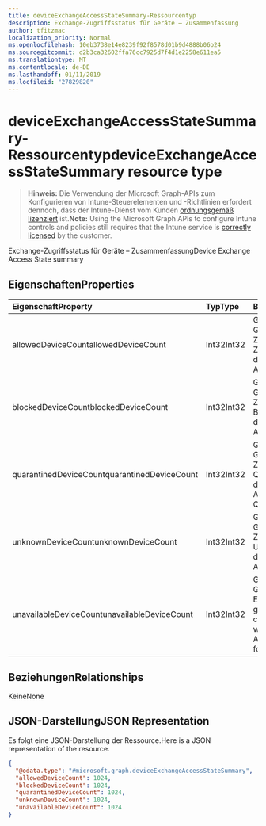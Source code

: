 ```yaml
---
title: deviceExchangeAccessStateSummary-Ressourcentyp
description: Exchange-Zugriffsstatus für Geräte – Zusammenfassung
author: tfitzmac
localization_priority: Normal
ms.openlocfilehash: 10eb3738e14e8239f92f8578d01b9d4888b06b24
ms.sourcegitcommit: d2b3ca32602ffa76cc7925d7f4d1e2258e611ea5
ms.translationtype: MT
ms.contentlocale: de-DE
ms.lasthandoff: 01/11/2019
ms.locfileid: "27829820"
---
```

# <a name="deviceexchangeaccessstatesummary-resource-type"></a><span data-ttu-id="f99f9-103">deviceExchangeAccessStateSummary-Ressourcentyp</span><span class="sxs-lookup"><span data-stu-id="f99f9-103">deviceExchangeAccessStateSummary resource type</span></span>

> <span data-ttu-id="f99f9-104">**Hinweis:** Die Verwendung der Microsoft Graph-APIs zum Konfigurieren von Intune-Steuerelementen und -Richtlinien erfordert dennoch, dass der Intune-Dienst vom Kunden [ordnungsgemäß lizenziert](https://go.microsoft.com/fwlink/?linkid=839381) ist.</span><span class="sxs-lookup"><span data-stu-id="f99f9-104">**Note:** Using the Microsoft Graph APIs to configure Intune controls and policies still requires that the Intune service is [correctly licensed](https://go.microsoft.com/fwlink/?linkid=839381) by the customer.</span></span>

<span data-ttu-id="f99f9-105">Exchange-Zugriffsstatus für Geräte – Zusammenfassung</span><span class="sxs-lookup"><span data-stu-id="f99f9-105">Device Exchange Access State summary</span></span>
## <a name="properties"></a><span data-ttu-id="f99f9-106">Eigenschaften</span><span class="sxs-lookup"><span data-stu-id="f99f9-106">Properties</span></span>
|<span data-ttu-id="f99f9-107">Eigenschaft</span><span class="sxs-lookup"><span data-stu-id="f99f9-107">Property</span></span>|<span data-ttu-id="f99f9-108">Typ</span><span class="sxs-lookup"><span data-stu-id="f99f9-108">Type</span></span>|<span data-ttu-id="f99f9-109">Beschreibung</span><span class="sxs-lookup"><span data-stu-id="f99f9-109">Description</span></span>|
|:---|:---|:---|
|<span data-ttu-id="f99f9-110">allowedDeviceCount</span><span class="sxs-lookup"><span data-stu-id="f99f9-110">allowedDeviceCount</span></span>|<span data-ttu-id="f99f9-111">Int32</span><span class="sxs-lookup"><span data-stu-id="f99f9-111">Int32</span></span>|<span data-ttu-id="f99f9-112">Gesamtanzahl von Geräten mit Exchange-Zugriffsstatus: Zulässig.</span><span class="sxs-lookup"><span data-stu-id="f99f9-112">Total count of devices with Exchange Access State: Allowed.</span></span>|
|<span data-ttu-id="f99f9-113">blockedDeviceCount</span><span class="sxs-lookup"><span data-stu-id="f99f9-113">blockedDeviceCount</span></span>|<span data-ttu-id="f99f9-114">Int32</span><span class="sxs-lookup"><span data-stu-id="f99f9-114">Int32</span></span>|<span data-ttu-id="f99f9-115">Gesamtanzahl von Geräten mit Exchange-Zugriffsstatus: Blockiert.</span><span class="sxs-lookup"><span data-stu-id="f99f9-115">Total count of devices with Exchange Access State: Blocked.</span></span>|
|<span data-ttu-id="f99f9-116">quarantinedDeviceCount</span><span class="sxs-lookup"><span data-stu-id="f99f9-116">quarantinedDeviceCount</span></span>|<span data-ttu-id="f99f9-117">Int32</span><span class="sxs-lookup"><span data-stu-id="f99f9-117">Int32</span></span>|<span data-ttu-id="f99f9-118">Gesamtanzahl von Geräten mit Exchange-Zugriffsstatus: In Quarantäne.</span><span class="sxs-lookup"><span data-stu-id="f99f9-118">Total count of devices with Exchange Access State: Quarantined.</span></span>|
|<span data-ttu-id="f99f9-119">unknownDeviceCount</span><span class="sxs-lookup"><span data-stu-id="f99f9-119">unknownDeviceCount</span></span>|<span data-ttu-id="f99f9-120">Int32</span><span class="sxs-lookup"><span data-stu-id="f99f9-120">Int32</span></span>|<span data-ttu-id="f99f9-121">Gesamtanzahl von Geräten mit Exchange-Zugriffsstatus: Unbekannt.</span><span class="sxs-lookup"><span data-stu-id="f99f9-121">Total count of devices with Exchange Access State: Unknown.</span></span>|
|<span data-ttu-id="f99f9-122">unavailableDeviceCount</span><span class="sxs-lookup"><span data-stu-id="f99f9-122">unavailableDeviceCount</span></span>|<span data-ttu-id="f99f9-123">Int32</span><span class="sxs-lookup"><span data-stu-id="f99f9-123">Int32</span></span>|<span data-ttu-id="f99f9-124">Gesamtanzahl von Geräten, für die kein Exchange-Zugriffsstatus gefunden wurde.</span><span class="sxs-lookup"><span data-stu-id="f99f9-124">Total count of devices for which no Exchange Access State could be found.</span></span>|

## <a name="relationships"></a><span data-ttu-id="f99f9-125">Beziehungen</span><span class="sxs-lookup"><span data-stu-id="f99f9-125">Relationships</span></span>
<span data-ttu-id="f99f9-126">Keine</span><span class="sxs-lookup"><span data-stu-id="f99f9-126">None</span></span>
## <a name="json-representation"></a><span data-ttu-id="f99f9-127">JSON-Darstellung</span><span class="sxs-lookup"><span data-stu-id="f99f9-127">JSON Representation</span></span>
<span data-ttu-id="f99f9-128">Es folgt eine JSON-Darstellung der Ressource.</span><span class="sxs-lookup"><span data-stu-id="f99f9-128">Here is a JSON representation of the resource.</span></span>
<!-- {
  "blockType": "resource",
  "@odata.type": "microsoft.graph.deviceExchangeAccessStateSummary"
}
-->
``` json
{
  "@odata.type": "#microsoft.graph.deviceExchangeAccessStateSummary",
  "allowedDeviceCount": 1024,
  "blockedDeviceCount": 1024,
  "quarantinedDeviceCount": 1024,
  "unknownDeviceCount": 1024,
  "unavailableDeviceCount": 1024
}
```



